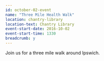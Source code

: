 ```yaml
---
id: october-02-event
name: "Three Mile Health Walk"
location: chantry-library
location-text: Chantry Library
event-start-date: 2016-10-02
event-start-time: 1330
breadcrumb: y
---
```


Join us for a three mile walk around Ipswich.
